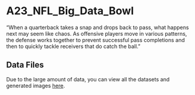 # A23_NFL_Big_Data_Bowl

“When a quarterback takes a snap and drops back to pass, what happens next may seem like chaos. As offensive players move in various patterns, the defense works together to prevent successful pass completions and then to quickly tackle receivers that do catch the ball.” 

## Data Files
Due to the large amount of data, you can view all the datasets and generated images 
[here](https://choosealicense.com/licenses/mit/).
